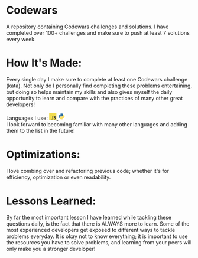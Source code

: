 # Codewars
A repository containing Codewars challenges and solutions. I have completed over 100+ challenges and make sure to push at least 7 solutions every week.

# How It's Made:
Every single day I make sure to complete at least one Codewars challenge (kata). Not only do I personally find completing these problems entertaining, but doing so helps maintain my skills and also gives myself the daily opportunity to learn and compare with the practices of many other great developers!

Languages I use:  <a href="https://developer.mozilla.org/en-US/docs/Web/JavaScript" target="_blank" rel="noreferrer"> <img src="https://raw.githubusercontent.com/devicons/devicon/master/icons/javascript/javascript-original.svg" alt="javascript" width="20" height="20"/> </a>  <a href="https://www.python.org" target="_blank" rel="noreferrer"> <img src="https://raw.githubusercontent.com/devicons/devicon/master/icons/python/python-original.svg" alt="python" width="20" height="20"/> </a>
<br/>I look forward to becoming familiar with many other languages and adding them to the list in the future!

# Optimizations:
I love combing over and refactoring previous code; whether it's for efficiency, optimization or even readability.

# Lessons Learned:
By far the most important lesson I have learned while tackling these questions daily, is the fact that there is ALWAYS more to learn. Some of the most experienced developers get exposed to different ways to tackle problems everyday. It is okay not to know everything; it is important to use the resources you have to solve problems, and learning from your peers will only make you a stronger developer!
